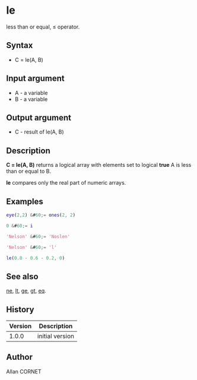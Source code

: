 # le

less than or equal, ≤ operator.

## Syntax

- C = le(A, B)

## Input argument

- A - a variable
- B - a variable

## Output argument

- C - result of le(A, B)

## Description

  <p><b>C = le(A, B)</b> returns a logical array with elements set to logical <b>true</b> A is less than or equal to B.</p>
  <p><b>le</b> compares only the real part of numeric arrays.</p>
  <p/>

## Examples

```matlab
eye(2,2) &#60;= ones(2, 2)
```

```matlab
0 &#60;= i
```

```matlab
'Nelson' &#60;= 'Noslen'
```

```matlab
'Nelson' &#60;= 'l'
```

```matlab
le(0.8 - 0.6 - 0.2, 0)
```

## See also

[ne](ne.md), [lt](lt.md), [ge](ge.md), [gt](gt.md), [eq](eq.md).

## History

| Version | Description     |
| ------- | --------------- |
| 1.0.0   | initial version |

## Author

Allan CORNET
